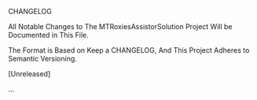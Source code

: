 CHANGELOG

All Notable Changes to The MTRoxiesAssistorSolution Project Will be Documented in This File.

The Format is Based on Keep a CHANGELOG, And This Project Adheres to Semantic Versioning.



[Unreleased]

...




